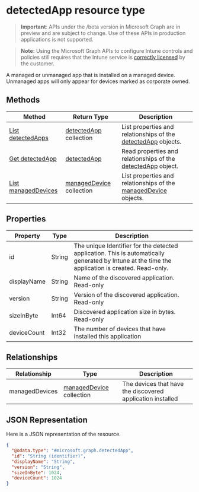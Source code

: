﻿# detectedApp resource type

> **Important**: APIs under the /beta version in Microsoft Graph are in preview and are subject to change. Use of these APIs in production applications is not supported.

> **Note:** Using the Microsoft Graph APIs to configure Intune controls and policies still requires that the Intune service is [correctly licensed](https://go.microsoft.com/fwlink/?linkid=839381) by the customer.

A managed or unmanaged app that is installed on a managed device. Unmanaged apps will only appear for devices marked as corporate owned.
## Methods
|Method|Return Type|Description|
|---|---|---|
|[List detectedApps](../api/intune_devices_detectedapp_list.md)|[detectedApp](../resources/intune_devices_detectedapp.md) collection|List properties and relationships of the [detectedApp](../resources/intune_devices_detectedapp.md) objects.|
|[Get detectedApp](../api/intune_devices_detectedapp_get.md)|[detectedApp](../resources/intune_devices_detectedapp.md)|Read properties and relationships of the [detectedApp](../resources/intune_devices_detectedapp.md) object.|
|[List managedDevices](../api/intune_devices_manageddevice_list.md)|[managedDevice](../resources/intune_devices_manageddevice.md) collection|List properties and relationships of the [managedDevice](../resources/intune_devices_manageddevice.md) objects.|

## Properties
|Property|Type|Description|
|---|---|---|
|id|String|The unique Identifier for the detected application. This is automatically generated by Intune at the time the application is created. Read-only.|
|displayName|String|Name of the discovered application. Read-only|
|version|String|Version of the discovered application. Read-only|
|sizeInByte|Int64|Discovered application size in bytes. Read-only|
|deviceCount|Int32|The number of devices that have installed this application|

## Relationships
|Relationship|Type|Description|
|---|---|---|
|managedDevices|[managedDevice](../resources/intune_devices_manageddevice.md) collection|The devices that have the discovered application installed|

## JSON Representation
Here is a JSON representation of the resource.
<!-- {
  "blockType": "resource",
  "keyProperty": "id",
  "@odata.type": "microsoft.graph.detectedApp"
}
-->
```json
{
  "@odata.type": "#microsoft.graph.detectedApp",
  "id": "String (identifier)",
  "displayName": "String",
  "version": "String",
  "sizeInByte": 1024,
  "deviceCount": 1024
}
```



